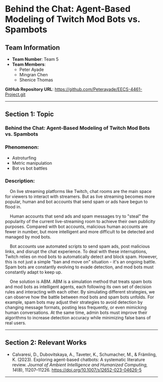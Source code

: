 # Behind the Chat: Agent-Based Modeling of Twitch Mod Bots vs. Spambots

## Team Information
- **Team Number**: Team 5  
- **Team Members**:  
  - Peter Ayade  
  - Mingran Chen  
  - Shenice Thomas  

**GitHub Repository URL**: <https://github.com/Peterayade/EECS-4461-Project.git>  

---

## **Section 1: Topic**
### **Behind the Chat: Agent-Based Modeling of Twitch Mod Bots vs. Spambots**

### **Phenomenon:**
- Astroturfing  
- Metric manipulation  
- Bot vs bot battles  

### **Description:**
&nbsp;&nbsp;&nbsp;&nbsp;On live streaming platforms like Twitch, chat rooms are the main space for viewers to interact with streamers. But as live streaming becomes more popular, human and bot accounts that send spam or ads have begun to flood in.  

&nbsp;&nbsp;&nbsp;&nbsp;Human accounts that send ads and spam messages try to "steal" the popularity of the current live-streaming room to achieve their own publicity purposes. Compared with bot accounts, malicious human accounts are fewer in number, but more intelligent and more difficult to be detected and managed by mod bots.  

&nbsp;&nbsp;&nbsp;&nbsp;Bot accounts use automated scripts to send spam ads, post malicious links, and disrupt the chat experience. To deal with these interruptions, Twitch relies on mod bots to automatically detect and block spam. However, this is not just a simple "ban and move on" situation - it's an ongoing battle. Spam bots are constantly evolving to evade detection, and mod bots must constantly adapt to keep up.  

&nbsp;&nbsp;&nbsp;&nbsp;One solution is ABM. ABM is a simulation method that treats spam bots and mod bots as intelligent agents, each following its own set of decision rules and interacting with each other. By simulating different strategies, we can observe how the battle between mod bots and spam bots unfolds. For example, spam bots may adjust their strategies to avoid detection by changing message formats, posting less frequently, or even mimicking human conversations. At the same time, admin bots must improve their algorithms to increase detection accuracy while minimizing false bans of real users.  

---

## **Section 2: Relevant Works**
- Calvaresi, D., Dubovitskaya, A., Taveter, K., Schumacher, M., & Främling, K. (2023). Exploring agent-based chatbots: A systematic literature review. *Journal of Ambient Intelligence and Humanized Computing, 14*(8), 11207–11226. https://doi.org/10.1007/s12652-023-04626-5

---


